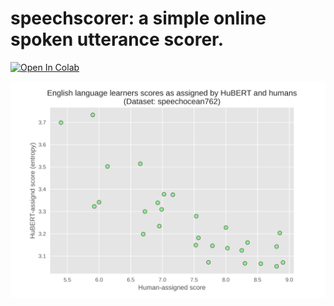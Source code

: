 # speechscorer: a simple online spoken utterance scorer.
[![Open In Colab](https://colab.research.google.com/assets/colab-badge.svg)](https://colab.research.google.com/github/yaya-sy/speechscorer/)

<p align="center">
    <img width="580" alt="speechocean correlations" src="plots/hubert-mlm-scorer.png">
</p>

